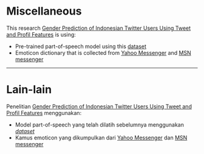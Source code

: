 # Miscellaneous
This research <a href="https://jiki.cs.ui.ac.id/index.php/jiki/article/view/1079">Gender Prediction of Indonesian Twitter Users Using Tweet and Profil Features</a> is using:

- Pre-trained part-of-speech model using this [dataset](https://github.com/famrashel/idn-tagged-corpus)
- Emoticon dictionary that is collected from [Yahoo Messenger](https://web.archive.org/web/20090411052027/http://messenger.yahoo.com/features/emoticons/) and [MSN messenger](https://web.archive.org/web/20090707114539/http://messenger.msn.com/Resource/Emoticons.aspx)
    
---
    
# Lain-lain
Penelitian <a href="https://jiki.cs.ui.ac.id/index.php/jiki/article/view/1079">Gender Prediction of Indonesian Twitter Users Using Tweet and Profil Features</a> menggunakan:

- Model part-of-speech yang telah dilatih sebelumnya menggunakan [*dataset*](https://github.com/famrashel/idn-tagged-corpus)
- Kamus emoticon yang dikumpulkan dari [Yahoo Messenger](https://web.archive.org/web/20090411052027/http://messenger.yahoo.com/features/emoticons/) dan [MSN messenger](https://web.archive.org/web/20090707114539/http://messenger.msn.com/Resource/Emoticons.aspx)
